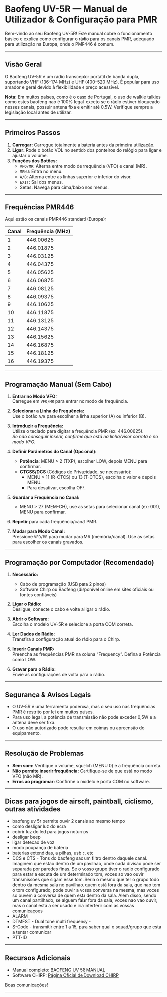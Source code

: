 # Baofeng UV-5R — Manual de Utilizador & Configuração para PMR

Bem-vindo ao seu Baofeng UV-5R! Este manual cobre o funcionamento básico e explica como configurar o rádio para os canais PMR, adequado para utilização na Europa, onde o PMR446 é comum.

***

## Visão Geral

O Baofeng UV-5R é um rádio transceptor portátil de banda dupla, suportando VHF (136–174 MHz) e UHF (400–520 MHz). É popular para uso amador e geral devido à flexibilidade e preço acessível.

**Nota:** Em muitos países, como é o caso de Portugal, o uso de walkie talkies como estes baofeng nao é 100% legal, exceto se o rádio estiver bloqueado nesses canais, possuir antena fixa e emitir até 0,5W. 
Verifique sempre a legislação local antes de utilizar.

***

## Primeiros Passos

1. **Carregar:** Carregue totalmente a bateria antes da primeira utilização.
2. **Ligar:** Rode o botão VOL no sentido dos ponteiros do relógio para ligar e ajustar o volume.
3. **Funções dos Botões:**
    - `VFO/MR`: Alterna entre modo de frequência (VFO) e canal (MR).
    - `MENU`: Entra no menu.
    - `A/B`: Alterna entre as linhas superior e inferior do visor.
    - `EXIT`: Sai dos menus.
    - Setas: Navega para cima/baixo nos menus.

***

## Frequências PMR446

Aqui estão os canais PMR446 standard (Europa):

| Canal | Frequência (MHz) |
|-------|------------------|
| 1     | 446.00625        |
| 2     | 446.01875        |
| 3     | 446.03125        |
| 4     | 446.04375        |
| 5     | 446.05625        |
| 6     | 446.06875        |
| 7     | 446.08125        |
| 8     | 446.09375        |
| 9     | 446.10625        |
| 10    | 446.11875        |
| 11    | 446.13125        |
| 12    | 446.14375        |
| 13    | 446.15625        |
| 14    | 446.16875        |
| 15    | 446.18125        |
| 16    | 446.19375        |

***


## Programação Manual (Sem Cabo)

1. **Entrar no Modo VFO:**  
   Carregue em `VFO/MR` para entrar no modo de frequência.

2. **Selecionar a Linha de Frequência:**  
   Use o botão `A/B` para escolher a linha superior (A) ou inferior (B).

3. **Introduzir a Frequência:**  
   Utilize o teclado para digitar a frequência PMR (ex: 446.00625).  
   *Se não conseguir inserir, confirme que está na linha/visor correta e no modo VFO.*

4. **Definir Parâmetros do Canal (Opcional):**  
   - **Potência**: MENU > 2 (TXP), escolher LOW, depois MENU para confirmar.
   - **CTCSS/DCS** (Códigos de Privacidade, se necessário):  
     - MENU > 11 (R-CTCS) ou 13 (T-CTCS), escolha o valor e depois MENU.
     - Para desativar, escolha OFF.

5. **Guardar a Frequência no Canal:**  
   - MENU > 27 (MEM-CH), use as setas para selecionar canal (ex: 001), MENU para confirmar.

6. **Repetir** para cada frequência/canal PMR.

7. **Mudar para Modo Canal:**  
   Pressione `VFO/MR` para mudar para MR (memória/canal). Use as setas para escolher os canais gravados.

***

## Programação por Computador (Recomendado)

1. **Necessário:**  
   - Cabo de programação (USB para 2 pinos)
   - Software Chirp ou Baofeng (disponível online em sites oficiais ou fontes confiáveis)

2. **Ligar o Rádio:**  
   Desligue, conecte o cabo e volte a ligar o rádio.

3. **Abrir o Software:**  
   Escolha o modelo UV-5R e selecione a porta COM correta.

4. **Ler Dados do Rádio:**  
   Transfira a configuração atual do rádio para o Chirp.

5. **Inserir Canais PMR:**  
   Preencha as frequências PMR na coluna “Frequency”. Defina a Potência como LOW.

6. **Gravar para o Rádio:**  
   Envie as configurações de volta para o rádio.

***

## Segurança & Avisos Legais

- O UV-5R é uma ferramenta poderosa, mas o seu uso nas frequências PMR é restrito por lei em muitos países.  
- Para uso legal, a potência de transmissão não pode exceder 0,5W e a antena deve ser fixa.  
- O uso não autorizado pode resultar em coimas ou apreensão do equipamento.

***

## Resolução de Problemas

- **Sem som:** Verifique o volume, squelch (MENU 0) e a frequência correta.
- **Não permite inserir frequência:** Certifique-se de que está no modo VFO (não MR).
- **Erros ao programar:** Confirme o modelo e porta COM no software.

***

## Dicas para jogos de airsoft, paintball, ciclismo, outras atividades

- baofeng uv 5r permite ouvir 2 canais ao mesmo tempo
- como desligar luz do ecra
- cobrir luz do led para jogos noturnos
- desligar beep
- ligar detecao de voz
- modo poupança de bateria
- baterias extendidas, a pilhas, usb c, etc
- DCS e CTS - Tons do baofeng sao um filtro dentro daquele canal. Imaginem que estao dentro de um pavilhao, onde cada divisao pode ser separada por paredes finas. Se o vosso grupo tiver o radio configurado para estar a escuta de um determinado tom, voces so vao ouvir transmissoes que sigam esse tom. Seria o mesmo que ter o grupo todo dentro da mesma sala no pavilhao. quem está fora da sala, que nao tem o tom configurado, pode ouvir a vossa conversa na mesma, mas voces so ouvem a conversa de quem esta dentro da sala. Alem disso, sendo um canal partilhado, se alguem falar fora da sala, voces nao vao ouvir, mas o canal está a ser usado e iria interferir com as vossas comunicaçoes
- ALARM
- DTMFST - Dual tone multi frequency - 
- S-Code - transmitir entre 1 a 15, para saber qual o squad/grupo que esta a tentar comunicar
- PTT-ID

***

## Recursos Adicionais

- Manual completo: [BAOFENG UV 5R MANUAL](https://baofengtech.com/wp-content/uploads/2020/09/BaoFeng_UV-5R_Manual.pdf?srsltid=AfmBOoo2L0pFlHP513k3Hum64U0rbzqQWkWHntk97XP5ckkDu3IMs0zp)
- Software CHIRP: [Página Oficial de Download CHIRP](https://chirpmyradio.com/projects/chirp/wiki/Download)

Boas comunicações!

***
